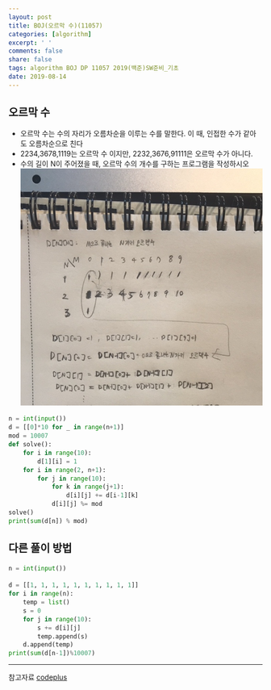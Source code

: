 ```yaml
---
layout: post
title: BOJ(오르막 수)(11057)
categories: [algorithm]
excerpt: ' '
comments: false
share: false
tags: algorithm BOJ DP 11057 2019(백준)SW준비_기초
date: 2019-08-14
---
```


## 오르막 수

- 오르막 수는 수의 자리가 오름차순을 이루는 수를 말한다. 이 때, 인접한 수가 같아도 오름차순으로 친다
- 2234,3678,1119는 오르막 수 이지만, 2232,3676,91111은 오르막 수가 아니다.
- 수의 길이 N이 주어졌을 때, 오르막 수의 개수를 구하는 프로그램을 작성하시오
  ![No Image](/assets/posts/20190814/1.png)

```python
n = int(input())
d = [[0]*10 for _ in range(n+1)]
mod = 10007
def solve():
    for i in range(10):
        d[1][i] = 1
    for i in range(2, n+1):
        for j in range(10):
            for k in range(j+1):
                d[i][j] += d[i-1][k]
            d[i][j] %= mod
solve()
print(sum(d[n]) % mod)

```

## 다른 풀이 방법

```python
n = int(input())

d = [[1, 1, 1, 1, 1, 1, 1, 1, 1, 1]]
for i in range(n):
    temp = list()
    s = 0
    for j in range(10):
        s += d[i][j]
        temp.append(s)
    d.append(temp)
print(sum(d[n-1])%10007)
```

---

참고자료
[codeplus](https://code.plus/course/32)
